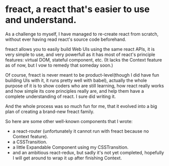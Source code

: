 # freact, a react that's easier to use and understand.

As a challenge to myself, I have managed to re-create react from scratch, without ever having read react's source code beforehand.

freact allows you to easily build Web UIs using the same react APIs, it is very simple to use, and very powerfull as it has most of react's principle features: virtual DOM, stateful component, etc. (It lacks the Context feature as of now, but I vow to remedy that someday soon.)

Of course, freact is never meant to be product-level(though I did have fun building UIs with it, it runs pretty well with babel), actually the whole purpose of it is to show coders who are still learning, how react really works and how simple its core principles really are, and help them have a complete understanding of react. I sure did writing it.

And the whole process was so much fun for me, that it evolved into a big plan of creating a brand-new freact family.

So here are some other well-known components that I wrote:
 - a react-router (unfortunately it cannot run with freact because no Context feature).
 - a CSSTransition.
 - a little Expandable Component using my CSSTransition.
 - and an ambitious react-redux, but sadly it's not yet completed, hopefully I will get around to wrap it up after finishing Context.
